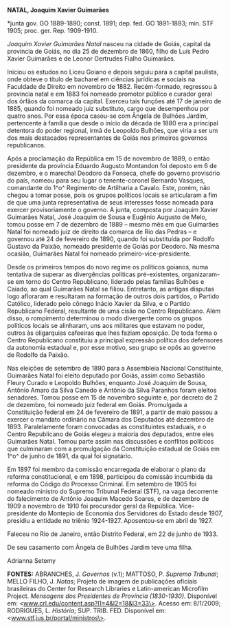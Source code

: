 **NATAL, Joaquim Xavier Guimarães**

\*junta gov. GO 1889-1890; const. 1891; dep. fed. GO 1891-1893; min. STF
1905; proc. ger. Rep. 1909-1910.

*Joaquim Xavier Guimarães Natal* nasceu na cidade de Goiás, capital da
província de Goiás, no dia 25 de dezembro de 1860, filho de Luís Pedro
Xavier Guimarães e de Leonor Gertrudes Fialho Guimarães.

Iniciou os estudos no Liceu Goiano e depois seguiu para a capital
paulista, onde obteve o título de bacharel em ciências jurídicas e
sociais na Faculdade de Direito em novembro de 1882. Recém-formado,
regressou à província natal e em 1883 foi nomeado promotor público e
curador geral dos órfãos da comarca da capital. Exerceu tais funções até
17 de janeiro de 1885, quando foi nomeado juiz substituto, cargo que
desempenhou por quatro anos. Por essa época casou-se com Ângela de
Bulhões Jardim, pertencente à família que desde o início da década de
1880 era a principal detentora do poder regional, irmã de Leopoldo
Bulhões, que viria a ser um dos mais destacados representantes de Goiás
nos primeiros governos republicanos.

Após a proclamação da República em 15 de novembro de 1889, o então
presidente da província Eduardo Augusto Montandon foi deposto em 6 de
dezembro, e o marechal Deodoro da Fonseca, chefe do governo provisório
do país, nomeou para seu lugar o tenente-coronel Bernardo Vasques,
comandante do 1^o^ Regimento de Artilharia a Cavalo. Este, porém, não
chegou a tomar posse, pois os grupos políticos locais se articularam a
fim de que uma junta representativa de seus interesses fosse nomeada
para exercer provisoriamente o governo. A junta, composta por Joaquim
Xavier Guimarães Natal, José Joaquim de Sousa e Eugênio Augusto de Melo,
tomou posse em 7 de dezembro de 1889 – mesmo mês em que Guimarães Natal
foi nomeado juiz de direito da comarca de Rio das Pedras – e governou
até 24 de fevereiro de 1890, quando foi substituída por Rodolfo Gustavo
da Paixão, nomeado presidente de Goiás por Deodoro. Na mesma ocasião,
Guimarães Natal foi nomeado primeiro-vice-presidente.

Desde os primeiros tempos do novo regime os políticos goianos, numa
tentativa de superar as divergências políticas pré-existentes,
organizaram-se em torno do Centro Republicano, liderado pelas famílias
Bulhões e Caiado, ao qual Guimarães Natal se filiou. Entretanto, as
antigas disputas logo afloraram e resultaram na formação de outros dois
partidos, o Partido Católico, liderado pelo cônego Inácio Xavier da
Silva, e o Partido Republicano Federal, resultante de uma cisão no
Centro Republicano. Além disso, o rompimento determinou o modo
divergente como os grupos políticos locais se alinharam, uns aos
militares que estavam no poder, outros às oligarquias cafeeiras que lhes
faziam oposição. De toda forma o Centro Republicano constituiu a
principal expressão política dos defensores da autonomia estadual e, por
esse motivo, seu grupo se opôs ao governo de Rodolfo da Paixão.

Nas eleições de setembro de 1890 para a Assembleia Nacional
Constituinte, Guimarães Natal foi eleito deputado por Goiás, assim como
Sebastião Fleury Curado e Leopoldo Bulhões, enquanto José Joaquim de
Sousa, Antônio Amaro da Silva Canedo e Antônio da Silva Paranhos foram
eleitos senadores. Tomou posse em 15 de novembro seguinte e, por decreto
de 2 de dezembro, foi nomeado juiz federal em Goiás. Promulgada a
Constituição federal em 24 de fevereiro de 1891, a partir de maio passou
a exercer o mandato ordinário na Câmara dos Deputados até dezembro de
1893. Paralelamente foram convocadas as constituintes estaduais, e o
Centro Republicano de Goiás elegeu a maioria dos deputados, entre eles
Guimarães Natal. Tomou parte assim nas discussões e conflitos políticos
que culminaram com a promulgação da Constituição estadual de Goiás em
1^o^ de junho de 1891, da qual foi signatário.

Em 1897 foi membro da comissão encarregada de elaborar o plano da
reforma constitucional, e em 1898, participou da comissão incumbida da
reforma do Código do Processo Criminal. Em setembro de 1905 foi nomeado
ministro do Supremo Tribunal Federal (STF), na vaga decorrente do
falecimento de Antônio Joaquim Macedo Soares, e de dezembro de 1909 a
novembro de 1910 foi procurador geral da República. Vice-presidente do
Montepio de Economia dos Servidores do Estado desde 1907, presidiu a
entidade no triênio 1924-1927. Aposentou-se em abril de 1927.

Faleceu no Rio de Janeiro, então Distrito Federal, em 22 de junho de
1933.

De seu casamento com Ângela de Bulhões Jardim teve uma filha.

Adrianna Setemy

**FONTES:** ABRANCHES, J. *Governos* (v.1); MATTOSO, P. *Supremo
Tribunal*; MELLO FILHO, J. *Notas*; Projeto de imagem de publicações
oficiais brasileiras do Center for Research Libraries e Latin-american
Microfilm Project. *Mensagens dos Presidentes de Província (1830-1930).*
Disponível em: \<www.crl.edu/content.asp?l1=4&l2=18&l3=33\>. Acesso em:
8/1/2009; RODRIGUES, L. *História*; SUP. TRIB. FED. Disponível em:
\<www.stf.jus.br/portal/ministros\>.
